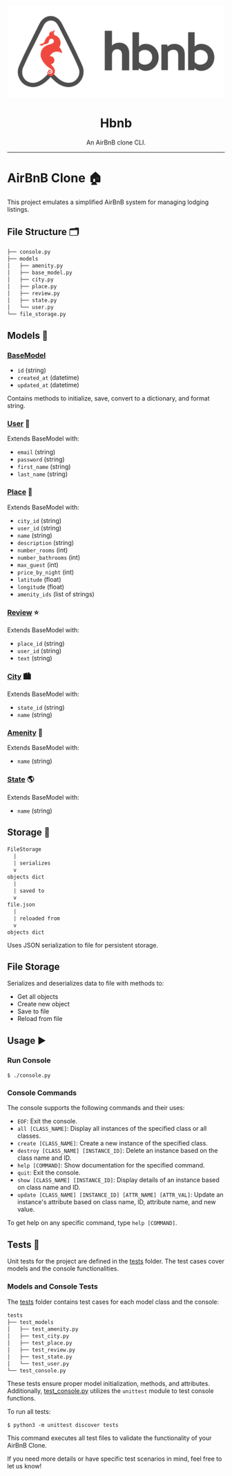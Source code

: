 <p align="center">
  <img src="https://github.com/Imukua/AirBnB_clone/blob/main/assets/Hlogo.png" alt="Hbnb logo">
</p>

<h1 align="center">Hbnb</h1>
<p align="center">An AirBnB clone CLI.</p>

---

# AirBnB Clone 🏠

This project emulates a simplified AirBnB system for managing lodging listings.

## File Structure 🗂

```
├── console.py
├── models
│   ├── amenity.py
│   ├── base_model.py
│   ├── city.py
│   ├── place.py
│   ├── review.py
│   ├── state.py
│   └── user.py
└── file_storage.py

```

## Models 📁

### [BaseModel](./models/base_model.py)

- `id` (string)  
- `created_at` (datetime)
- `updated_at` (datetime)

Contains methods to initialize, save, convert to a dictionary, and format string.

### [User](./models/user.py) 👤

Extends BaseModel with:

- `email` (string) 
- `password` (string)
- `first_name` (string) 
- `last_name` (string)

### [Place](./models/place.py) 🏡

Extends BaseModel with:

- `city_id` (string)
- `user_id` (string)  
- `name` (string)
- `description` (string)
- `number_rooms` (int)
- `number_bathrooms` (int)  
- `max_guest` (int)
- `price_by_night` (int) 
- `latitude` (float)
- `longitude` (float)
- `amenity_ids` (list of strings) 

### [Review](./models/review.py) ⭐️

Extends BaseModel with:  

- `place_id` (string)
- `user_id` (string) 
- `text` (string)

### [City](./models/city.py) 🏙

Extends BaseModel with:

- `state_id` (string)
- `name` (string)

### [Amenity](./models/amenity.py) 🛀

Extends BaseModel with:

- `name` (string)

### [State](./models/state.py) 🌎

Extends BaseModel with:

- `name` (string)

## Storage 💾

```
FileStorage
  |
  | serializes 
  v
objects dict
  |
  | saved to
  v
file.json
  |
  | reloaded from
  v
objects dict 
```

Uses JSON serialization to file for persistent storage.

## File Storage

Serializes and deserializes data to file with methods to:

- Get all objects
- Create new object  
- Save to file
- Reload from file

## Usage ▶️

### Run Console

```
$ ./console.py
``` 

### Console Commands

The console supports the following commands and their uses:

- `EOF`: Exit the console.
- `all [CLASS_NAME]`: Display all instances of the specified class or all classes.
- `create [CLASS_NAME]`: Create a new instance of the specified class.
- `destroy [CLASS_NAME] [INSTANCE_ID]`: Delete an instance based on the class name and ID.
- `help [COMMAND]`: Show documentation for the specified command.
- `quit`: Exit the console.
- `show [CLASS_NAME] [INSTANCE_ID]`: Display details of an instance based on class name and ID.
- `update [CLASS_NAME] [INSTANCE_ID] [ATTR_NAME] [ATTR_VAL]`: Update an instance's attribute based on class name, ID, attribute name, and new value.

To get help on any specific command, type `help [COMMAND]`.

## Tests 🔬

Unit tests for the project are defined in the [tests](tests) folder. The test cases cover models and the console functionalities.

### Models and Console Tests

The [tests](tests) folder contains test cases for each model class and the console:

```
tests
├── test_models
│   ├── test_amenity.py
│   ├── test_city.py
│   ├── test_place.py
│   ├── test_review.py
│   ├── test_state.py
│   └── test_user.py
└── test_console.py

```

These tests ensure proper model initialization, methods, and attributes. Additionally, [test_console.py](./tests/test_console.py) utilizes the `unittest` module to test console functions.

To run all tests:

```
$ python3 -m unittest discover tests
```

This command executes all test files to validate the functionality of your AirBnB Clone.

If you need more details or have specific test scenarios in mind, feel free to let us know!